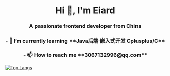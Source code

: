 <h1 align="center"> Hi 👋, I'm Eiard  </h1>
<h3 align="center"> A passionate frontend developer from China </h3>

<h3 align="center">- 🌱 I’m currently learning **Java后端 嵌入式开发 Cplusplus/C** </h3>

<h3 align="center">- 📫 How to reach me **3067132996@qq.com** </h3>

[![Top Langs](https://github-readme-stats.vercel.app/api/top-langs/?username=anuraghazra&langs_count=8)](https://github.com/anuraghazra/github-readme-stats)
